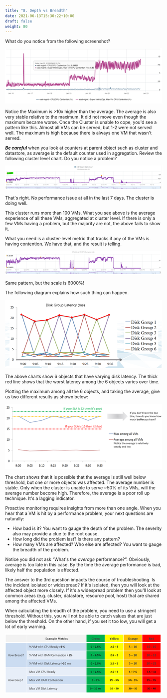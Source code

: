 ```yaml
---
title: "8. Depth vs Breadth"
date: 2021-06-13T15:30:22+10:00
draft: false
weight: 80
---
```


What do you notice from the following screenshot?

![CPU Contention example](1.2.8-fig-1.png)

Notice the Maximum is >10x higher than the average. The average is also very stable relative to the maximum. It did not move even though the maximum became worse. Once the Cluster is unable to cope, you'd see a pattern like this. Almost all VMs can be served, but 1-2 were not served well. The maximum is high because there is always one VM that wasn't served.

***Be careful*** when you look at counters at parent object such as cluster and datastore, as average is the default counter used in aggregation. Review the following cluster level chart. Do you notice a problem?

![Cluster level chart](1.2.8-fig-2.png)

That's right. No performance issue at all in the last 7 days. The cluster is doing well.

This cluster runs more than 100 VMs. What you see above is the average experience of all these VMs, aggregated at cluster level. If there is only a few VMs having a problem, but the majority are not, the above fails to show it.

What you need is a cluster-level metric that tracks if any of the VMs is having contention. We have that, and the result is telling.

![Worst VM in cluster chart](1.2.8-fig-3.png)

Same pattern, but the scale is 6000%!

The following diagram explains how such thing can happen.

![Disk group latency chart](1.2.8-fig-4.png)

The above charts show 6 objects that have varying disk latency. The thick red line shows that the worst latency among the 6 objects varies over time.

Plotting the maximum among all the 6 objects, and taking the average, give us two different results as shown below:

![SLA and metrics](1.2.8-fig-5.png)

The chart shows that it is possible that the average is still well below threshold, but one or more objects was affected. The average number is stable.
Only when the cluster is unable to serve ~50% of its VMs, will the average number become high. Therefore, the average is a poor roll up technique. It's a lagging indicator.

Proactive monitoring requires insights from more than one angle. When you hear that a VM is hit by a performance problem, your next questions are naturally:

- How bad is it? You want to gauge the depth of the problem. The severity also may provide a clue to the root cause.
- How long did the problem last? Is there any pattern?
- How many VMs are affected? Who else are affected? You want to gauge the breadth of the problem.

Notice you did not ask “What's the _average_ performance?”. Obviously, average is too late in this case. By the time the average performance is bad, likely half the population is affected.

The answer to the 3rd question impacts the course of troubleshooting. Is the incident isolated or widespread? If it's isolated, then you will look at the affected object more closely. If it's a widespread problem then you'll look at common areas (e.g. cluster, datastore, resource pool, host) that are shared among the affected VMs.

When calculating the breadth of the problem, you need to use a stringent threshold. Without this, you will not be able to catch values that are just below the threshold. On the other hand, if you set it too low, you will get a lot of early warning.

![Example metrics](1.2.8-fig-6.png)